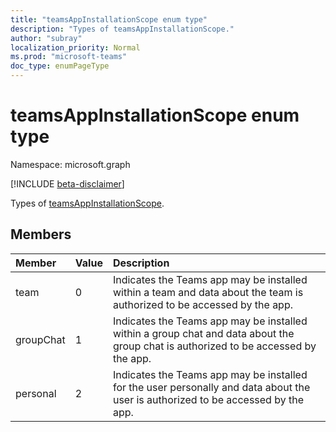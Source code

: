 ```yaml
---
title: "teamsAppInstallationScope enum type"
description: "Types of teamsAppInstallationScope."
author: "subray"
localization_priority: Normal
ms.prod: "microsoft-teams"
doc_type: enumPageType
---
```


# teamsAppInstallationScope enum type

Namespace: microsoft.graph

[!INCLUDE [beta-disclaimer](../../includes/beta-disclaimer.md)]

Types of [teamsAppInstallationScope](./teamsAppInstallationScope.md).

## Members

| Member | Value| Description |
|:---------------|:--------|:----------|
|team|0|Indicates the Teams app may be installed within a team and data about the team is authorized to be accessed by the app.|
|groupChat|1|Indicates the Teams app may be installed within a group chat and data about the group chat is authorized to be accessed by the app.|
|personal|2|Indicates the Teams app may be installed for the user personally and data about the user is authorized to be accessed by the app.|

